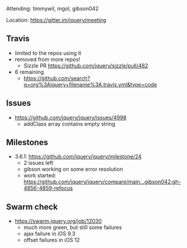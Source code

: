 Attending: timmywil, mgol, gibson042

Location: https://gitter.im/jquery/meeting

## Travis
* limited to the repos using it
* removed from more repos!
    - Sizzle PR https://github.com/jquery/sizzle/pull/482 
* 6 remaining
    - https://github.com/search?q=org%3Ajquery+filename%3A.travis.yml&type=code 

## Issues
* https://github.com/jquery/jquery/issues/4998 
    - addClass array contains empty string

## Milestones
* 3.6.1: https://github.com/jquery/jquery/milestone/24
    - 2 issues left
    - gibson working on some error resolution
    - work started: https://github.com/jquery/jquery/compare/main...gibson042:gh-4856-4859-refocus 

## Swarm check
* https://swarm.jquery.org/job/12030 
    - much more green, but still some failures
    - ajax failure in iOS 9.3
    - offset failures in iOS 12
